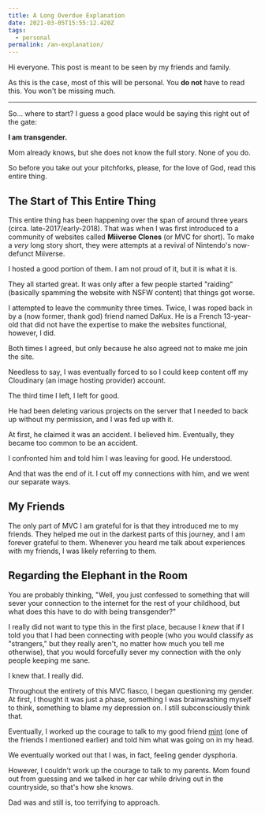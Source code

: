 ```yaml
---
title: A Long Overdue Explanation
date: 2021-03-05T15:55:12.420Z
tags:
  - personal
permalink: /an-explanation/
---
```

Hi everyone. This post is meant to be seen by my friends and family.

As this is the case, most of this will be personal. You **do not** have to read this. You won't be missing much.

- - -

So... where to start? I guess a good place would be saying this right out of the gate:

**I am transgender.**

Mom already knows, but she does not know the full story. None of you do.

So before you take out your pitchforks, please, for the love of God, read this entire thing.

## The Start of This Entire Thing

This entire thing has been happening over the span of around three years (circa. late-2017/early-2018). That was when I was first introduced to a community of websites called **Miiverse Clones** (or MVC for short). To make a *very* long story short, they were attempts at a revival of Nintendo's now-defunct Miiverse.

I hosted a good portion of them. I am not proud of it, but it is what it is.

They all started great. It was only after a few people started "raiding" (basically spamming the website with NSFW content) that things got worse.

I attempted to leave the community three times. Twice, I was roped back in by a (now former, thank god) friend named DaKux. He is a French 13-year-old that did not have the expertise to make the websites functional, however, I did.

Both times I agreed, but only because he also agreed not to make me join the site.

Needless to say, I was eventually forced to so I could keep content off my Cloudinary (an image hosting provider) account.

The third time I left, I left for good.

He had been deleting various projects on the server that I needed to back up without my permission, and I was fed up with it.

At first, he claimed it was an accident. I believed him. Eventually, they became too common to be an accident.

I confronted him and told him I was leaving for good. He understood.

And that was the end of it. I cut off my connections with him, and we went our separate ways.

## My Friends

The only part of MVC I am grateful for is that they introduced me to my friends. They helped me out in the darkest parts of this journey, and I am forever grateful to them. Whenever you heard me talk about experiences with my friends, I was likely referring to them.

## Regarding the Elephant in the Room

You are probably thinking, "Well, you just confessed to something that will sever your connection to the internet for the rest of your childhood, but what does this have to do with being transgender?"

I really did not want to type this in the first place, because I *knew* that if I told you that I had been connecting with people (who you would classify as "strangers," but they really aren't, no matter how much you tell me otherwise), that you would forcefully sever my connection with the only people keeping me sane.

I knew that. I really did.

Throughout the entirety of this MVC fiasco, I began questioning my gender. At first, I thought it was just a phase, something I was brainwashing myself to think, something to blame my depression on. I still subconsciously think that.

Eventually, I worked up the courage to talk to my good friend [mint](https://they.mint.lgbt) (one of the friends I mentioned earlier) and told him what was going on in my head.

We eventually worked out that I was, in fact, feeling gender dysphoria.

However, I couldn't work up the courage to talk to my parents. Mom found out from guessing and we talked in her car while driving out in the countryside, so that's how she knows.

Dad was and still is, too terrifying to approach.